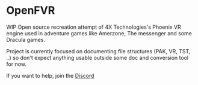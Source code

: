 # OpenFVR

WIP Open source recreation attempt of 4X Technologies's Phoenix VR engine used in adventure games like Amerzone, The messenger and some Dracula games.

Project is currently focused on documenting file structures (PAK, VR, TST, ..) so don't expect anything usable outside some doc and conversion tool for now.

If you want to help, join the [Discord](https://discord.gg/jtAgMwrMFH)
